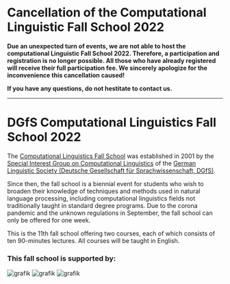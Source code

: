 # Cancellation of the Computational Linguistic Fall School 2022

**Due an unexpected turn of events, we are not able to host the computational Linguistic Fall School 2022. Therefore, a participation and registration is no longer possible. All those who have already registered will receive their full participation fee. We sincerely apologize for the inconvenience this cancellation caused!** 

**If you have any questions, do not hestitate to contact us.** 

-------------------------------------------------------------------------

# DGfS Computational Linguistics Fall School 2022
  
The [Computational Linguistics Fall School](https://dgfs.de/en/cl/fall-schools.html) was established in 2001 by the [Special Interest Group on Computational Linguistics](https://dgfs.de/en/cl/) of the [German Linguistic Society (Deutsche Gesellschaft für Sprachwissenschaft, DGfS)](https://dgfs.de/en/).

Since then, the fall school is a biennial event for students who wish to broaden their knowledge of techniques and methods used in natural language processing, including computational linguistics fields not traditionally taught in standard degree programs. Due to the corona pandemic and the unknown regulations in September, the fall school can only be offered for one week. 

This is the 11th fall school offering two courses, each of which consists of ten 90-minutes lectures. All courses will be taught in English. 

### This fall school is supported by: 
![grafik](https://user-images.githubusercontent.com/104138646/173563403-e6171321-31b9-48b6-b73e-fdf997b23a05.png)
![grafik](https://user-images.githubusercontent.com/104138646/173561040-0d641d56-abb0-47c2-85d8-f0f69c830cb5.png)
![grafik](https://user-images.githubusercontent.com/104138646/173564264-50849444-9047-4e70-b1b6-0c1f8b3e5f98.png)
